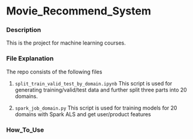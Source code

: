 # Movie_Recommend_System

### Description
This is the project for machine learning courses.

### File Explanation
The repo consists of the following files
1. ```split_train_valid_test_by_domain.ipynb``` This script is used for generating training/valid/test data and further split three parts into 20 domains.

2. ```spark_job_domain.py``` This script is used for training models for 20 domains with Spark ALS and get user/product features

### How_To_Use
